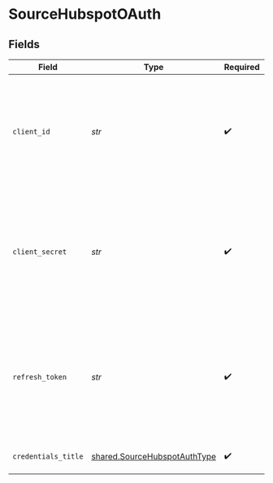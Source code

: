 # SourceHubspotOAuth


## Fields

| Field                                                                                                                                                                                                   | Type                                                                                                                                                                                                    | Required                                                                                                                                                                                                | Description                                                                                                                                                                                             | Example                                                                                                                                                                                                 |
| ------------------------------------------------------------------------------------------------------------------------------------------------------------------------------------------------------- | ------------------------------------------------------------------------------------------------------------------------------------------------------------------------------------------------------- | ------------------------------------------------------------------------------------------------------------------------------------------------------------------------------------------------------- | ------------------------------------------------------------------------------------------------------------------------------------------------------------------------------------------------------- | ------------------------------------------------------------------------------------------------------------------------------------------------------------------------------------------------------- |
| `client_id`                                                                                                                                                                                             | *str*                                                                                                                                                                                                   | :heavy_check_mark:                                                                                                                                                                                      | The Client ID of your HubSpot developer application. See the <a href="https://legacydocs.hubspot.com/docs/methods/oauth2/oauth2-quickstart">Hubspot docs</a> if you need help finding this ID.          | 123456789000                                                                                                                                                                                            |
| `client_secret`                                                                                                                                                                                         | *str*                                                                                                                                                                                                   | :heavy_check_mark:                                                                                                                                                                                      | The client secret for your HubSpot developer application. See the <a href="https://legacydocs.hubspot.com/docs/methods/oauth2/oauth2-quickstart">Hubspot docs</a> if you need help finding this secret. | secret                                                                                                                                                                                                  |
| `refresh_token`                                                                                                                                                                                         | *str*                                                                                                                                                                                                   | :heavy_check_mark:                                                                                                                                                                                      | Refresh token to renew an expired access token. See the <a href="https://legacydocs.hubspot.com/docs/methods/oauth2/oauth2-quickstart">Hubspot docs</a> if you need help finding this token.            | refresh_token                                                                                                                                                                                           |
| `credentials_title`                                                                                                                                                                                     | [shared.SourceHubspotAuthType](../../models/shared/sourcehubspotauthtype.md)                                                                                                                            | :heavy_check_mark:                                                                                                                                                                                      | Name of the credentials                                                                                                                                                                                 |                                                                                                                                                                                                         |